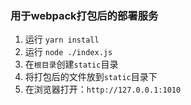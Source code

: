 ### 用于webpack打包后的部署服务

1. 运行 `yarn install`
2. 运行 `node ./index.js`
3. 在`根目录`创建`static`目录
4. 将打包后的文件放到`static`目录下
5. 在浏览器打开：`http://127.0.0.1:1010`
